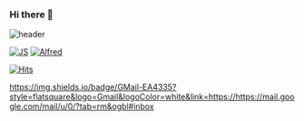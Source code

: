 ### Hi there 👋

![header](https://capsule-render.vercel.app/api?type=soft&color=#FFEE00&height=300&section=header&text=Jung%20Su%20Young&fontSize=90)

[![JS](https://img.shields.io/badge/JavaScript-F7DF1E?style=flat-square&logo=JavaScript&logoColor=black)](github.com/j9972/TODO-List) [![Alfred](https://img.shields.io/badge/Alfred-F7DF1E?style=flat-square&logo=Alfred&logoColor=black)](github.com/j9972/TODO-List)

[![Hits](https://hits.seeyoufarm.com/api/count/incr/badge.svg?url=https%3A%2F%2Fgithub.com%2Fj9972&count_bg=%23C83D3D&title_bg=%23555555&icon=&icon_color=%23E7E7E7&title=hits&edge_flat=false)](https://hits.seeyoufarm.com)

https://img.shields.io/badge/GMail-EA4335?style=flatsquare&logo=Gmail&logoColor=white&link=https://https://mail.google.com/mail/u/0/?tab=rm&ogbl#inbox

<!--
**j9972/j9972** is a ✨ _special_ ✨ repository because its `README.md` (this file) appears on your GitHub profile.

Here are some ideas to get you started:

- 🔭 I’m currently working on ...
- 🌱 I’m currently learning ...
- 👯 I’m looking to collaborate on ...
- 🤔 I’m looking for help with ...
- 💬 Ask me about ...
- 📫 How to reach me: ...
- 😄 Pronouns: ...
- ⚡ Fun fact: ...
-->
